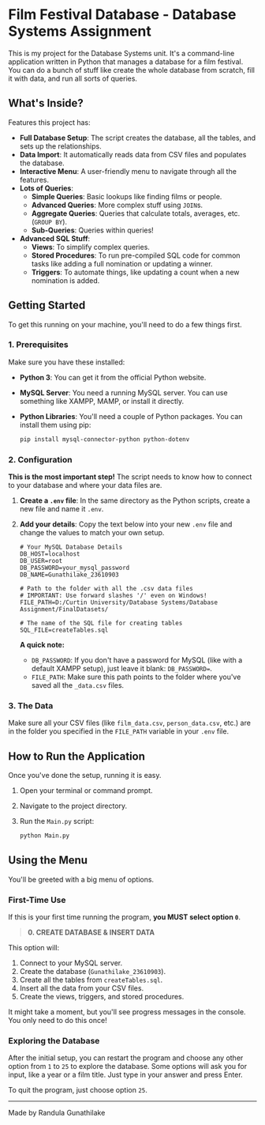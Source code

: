 #  Film Festival Database - Database Systems Assignment

This is my project for the Database Systems unit. It's a command-line application written in Python that manages a database for a film festival. You can do a bunch of stuff like create the whole database from scratch, fill it with data, and run all sorts of queries.

##  What's Inside?

Features this project has:

*   **Full Database Setup**: The script creates the database, all the tables, and sets up the relationships.
*   **Data Import**: It automatically reads data from CSV files and populates the database.
*   **Interactive Menu**: A user-friendly menu to navigate through all the features.
*   **Lots of Queries**:
    *   **Simple Queries**: Basic lookups like finding films or people.
    *   **Advanced Queries**: More complex stuff using `JOIN`s.
    *   **Aggregate Queries**: Queries that calculate totals, averages, etc. (`GROUP BY`).
    *   **Sub-Queries**: Queries within queries!
*   **Advanced SQL Stuff**:
    *   **Views**: To simplify complex queries.
    *   **Stored Procedures**: To run pre-compiled SQL code for common tasks like adding a full nomination or updating a winner.
    *   **Triggers**: To automate things, like updating a count when a new nomination is added.

##  Getting Started

To get this running on your machine, you'll need to do a few things first.

### 1. Prerequisites

Make sure you have these installed:

*   **Python 3**: You can get it from the official Python website.
*   **MySQL Server**: You need a running MySQL server. You can use something like XAMPP, MAMP, or install it directly.
*   **Python Libraries**: You'll need a couple of Python packages. You can install them using pip:

    ```bash
    pip install mysql-connector-python python-dotenv
    ```

### 2. Configuration

**This is the most important step!** The script needs to know how to connect to your database and where your data files are.

1.  **Create a `.env` file**: In the same directory as the Python scripts, create a new file and name it `.env`.

2.  **Add your details**: Copy the text below into your new `.env` file and change the values to match your own setup.

    ```
    # Your MySQL Database Details
    DB_HOST=localhost
    DB_USER=root
    DB_PASSWORD=your_mysql_password
    DB_NAME=Gunathilake_23610903
    
    # Path to the folder with all the .csv data files
    # IMPORTANT: Use forward slashes '/' even on Windows!
    FILE_PATH=D:/Curtin University/Database Systems/Database Assignment/FinalDatasets/
    
    # The name of the SQL file for creating tables
    SQL_FILE=createTables.sql
    ```

    **A quick note:**
    *   `DB_PASSWORD`: If you don't have a password for MySQL (like with a default XAMPP setup), just leave it blank: `DB_PASSWORD=`.
    *   `FILE_PATH`: Make sure this path points to the folder where you've saved all the `_data.csv` files.

### 3. The Data

Make sure all your CSV files (like `film_data.csv`, `person_data.csv`, etc.) are in the folder you specified in the `FILE_PATH` variable in your `.env` file.

##  How to Run the Application

Once you've done the setup, running it is easy.

1.  Open your terminal or command prompt.
2.  Navigate to the project directory.
3.  Run the `Main.py` script:

    ```bash
    python Main.py
    ```

##  Using the Menu

You'll be greeted with a big menu of options.

### First-Time Use

If this is your first time running the program, **you MUST select option `0`**.

> **0. CREATE DATABASE & INSERT DATA**

This option will:
1.  Connect to your MySQL server.
2.  Create the database (`Gunathilake_23610903`).
3.  Create all the tables from `createTables.sql`.
4.  Insert all the data from your CSV files.
5.  Create the views, triggers, and stored procedures.

It might take a moment, but you'll see progress messages in the console. You only need to do this once!

### Exploring the Database

After the initial setup, you can restart the program and choose any other option from `1` to `25` to explore the database. Some options will ask you for input, like a year or a film title. Just type in your answer and press Enter.

To quit the program, just choose option `25`.

---

Made by Randula Gunathilake